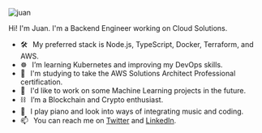 ![juan](https://user-images.githubusercontent.com/12957692/116809591-0a5ba680-ab3f-11eb-974a-71893d986383.gif)

Hi! I'm Juan. I'm a Backend Engineer working on Cloud Solutions.

- 🛠️⠀My preferred stack is Node.js, TypeScript, Docker, Terraform, and AWS.
- ☸⠀I’m learning Kubernetes and improving my DevOps skills.
- 📜⠀I'm studying to take the AWS Solutions Architect Professional certification.
- 🤖⠀I'd like to work on some Machine Learning projects in the future.
- ⛓️⠀I’m a Blockchain and Crypto enthusiast.
- 🎹⠀I play piano and look into ways of integrating music and coding.
- 📫⠀You can reach me on [Twitter](https://twitter.com/juanscolari) and [LinkedIn](https://www.linkedin.com/in/juanscolari/).
